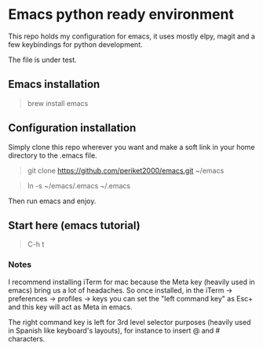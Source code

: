 # Emacs python ready environment

This repo holds my configuration for emacs, it uses mostly elpy, magit
and a few keybindings for python development.

The file is under test.

## Emacs installation

> brew install emacs

## Configuration installation

Simply clone this repo wherever you want and make a soft link in your
home directory to the .emacs file.

> git clone https://github.com/periket2000/emacs.git ~/emacs

> ln -s ~/emacs/.emacs ~/.emacs 

Then run emacs and enjoy.

## Start here (emacs tutorial)

> C-h t

### Notes

I recommend installing iTerm for mac because the Meta key (heavily used in emacs)
bring us a lot of headaches. So once installed, in the iTerm -> preferences ->
profiles -> keys you can set the "left command key" as Esc+ and this key will
act as Meta in emacs.

The right command key is left for 3rd level selector purposes (heavily used in
Spanish like keyboard's layouts), for instance to insert @ and # characters.